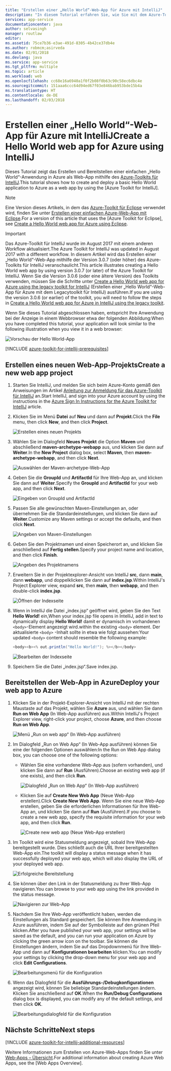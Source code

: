 ```yaml
---
title: "Erstellen einer „Hello World“-Web-App für Azure mit IntelliJ"
description: "In diesem Tutorial erfahren Sie, wie Sie mit dem Azure-Toolkit für IntelliJ eine „Hello World“-Web-App für Azure erstellen."
services: app-service
documentationcenter: java
author: selvasingh
manager: routlaw
editor: 
ms.assetid: 75ce7b36-e3ae-491d-8305-4b42ce37db4e
ms.author: robmcm;asirveda
ms.date: 02/01/2018
ms.devlang: java
ms.service: app-service
ms.tgt_pltfrm: multiple
ms.topic: article
ms.workload: web
ms.openlocfilehash: cc68e16a6940a1f0f2b08f0b63c90c58ec6dbc4e
ms.sourcegitcommit: 151aaa6ccc64d94ed67f03e846bab953bde15b4a
ms.translationtype: HT
ms.contentlocale: de-DE
ms.lasthandoff: 02/03/2018
---
```

# <a name="create-a-hello-world-web-app-for-azure-using-intellij"></a><span data-ttu-id="50cb1-103">Erstellen einer „Hello World“-Web-App für Azure mit IntelliJ</span><span class="sxs-lookup"><span data-stu-id="50cb1-103">Create a Hello World web app for Azure using IntelliJ</span></span>

<span data-ttu-id="50cb1-104">Dieses Tutorial zeigt das Erstellen und Bereitstellen einer einfachen „Hello World“-Anwendung in Azure als Web-App mithilfe des [Azure-Toolkits für IntelliJ].</span><span class="sxs-lookup"><span data-stu-id="50cb1-104">This tutorial shows how to create and deploy a basic Hello World application to Azure as a web app by using the [Azure Toolkit for IntelliJ].</span></span>

> [!NOTE]
>
> <span data-ttu-id="50cb1-105">Eine Version dieses Artikels, in dem das [Azure-Toolkit für Eclipse] verwendet wird, finden Sie unter [Erstellen einer einfachen Azure-Web-App mit Eclipse][eclipse-hello-world].</span><span class="sxs-lookup"><span data-stu-id="50cb1-105">For a version of this article that uses the [Azure Toolkit for Eclipse], see [Create a Hello World web app for Azure using Eclipse][eclipse-hello-world].</span></span>
>

> [!IMPORTANT]
> 
> <span data-ttu-id="50cb1-106">Das Azure-Toolkit für IntelliJ wurde im August 2017 mit einem anderen Workflow aktualisiert.</span><span class="sxs-lookup"><span data-stu-id="50cb1-106">The Azure Toolkit for IntelliJ was updated in August 2017 with a different workflow.</span></span> <span data-ttu-id="50cb1-107">In diesem Artikel wird das Erstellen einer „Hello World“-Web-App mithilfe der Version 3.0.7 (oder höher) des Azure-Toolkits für IntelliJ veranschaulicht.</span><span class="sxs-lookup"><span data-stu-id="50cb1-107">This article illustrates creating a Hello World web app by using version 3.0.7 (or later) of the Azure Toolkit for IntelliJ.</span></span> <span data-ttu-id="50cb1-108">Wenn Sie die Version 3.0.6 (oder eine ältere Version) des Toolkits verwenden, müssen Sie die Schritte unter [Create a Hello World web app for Azure using the legacy toolkit for IntelliJ][Legacy Version] (Erstellen einer „Hello World“-Web-App für Azure mit dem Legacytoolkit für IntelliJ) ausführen.</span><span class="sxs-lookup"><span data-stu-id="50cb1-108">If you are using the version 3.0.6 (or earlier) of the toolkit, you will need to follow the steps in [Create a Hello World web app for Azure in IntelliJ using the legacy toolkit][Legacy Version].</span></span>
> 

<span data-ttu-id="50cb1-109">Wenn Sie dieses Tutorial abgeschlossen haben, entspricht Ihre Anwendung bei der Anzeige in einem Webbrowser etwa der folgenden Abbildung:</span><span class="sxs-lookup"><span data-stu-id="50cb1-109">When you have completed this tutorial, your application will look similar to the following illustration when you view it in a web browser:</span></span>

![Vorschau der Hello World-App][browse-web-app]

[!INCLUDE [azure-toolkit-for-intellij-prerequisites](../includes/azure-toolkit-for-intellij-prerequisites.md)]

## <a name="create-a-new-web-app-project"></a><span data-ttu-id="50cb1-111">Erstellen eines neuen Web-App-Projekts</span><span class="sxs-lookup"><span data-stu-id="50cb1-111">Create a new web app project</span></span>

1. <span data-ttu-id="50cb1-112">Starten Sie IntelliJ, und melden Sie sich beim Azure-Konto gemäß den Anweisungen im Artikel [Anleitung zur Anmeldung für das Azure-Toolkit für IntelliJ][intelliJ-sign-in-instructions] an.</span><span class="sxs-lookup"><span data-stu-id="50cb1-112">Start IntelliJ, and sign into your Azure account by using the instructions in the [Azure Sign In Instructions for the Azure Toolkit for IntelliJ][intelliJ-sign-in-instructions] article.</span></span>

1. <span data-ttu-id="50cb1-113">Klicken Sie im Menü **Datei** auf **Neu** und dann auf **Projekt**.</span><span class="sxs-lookup"><span data-stu-id="50cb1-113">Click the **File** menu, then click **New**, and then click **Project**.</span></span>
   
   ![Erstellen eines neuen Projekts][file-new-project]

1. <span data-ttu-id="50cb1-115">Wählen Sie im Dialogfeld **Neues Projekt** die Option **Maven** und abschließend **maven-archetype-webapp** aus, und klicken Sie dann auf **Weiter**.</span><span class="sxs-lookup"><span data-stu-id="50cb1-115">In the **New Project** dialog box, select **Maven**, then **maven-archetype-webapp**, and then click **Next**.</span></span>
   
   ![Auswählen der Maven-archetype-Web-App][maven-archetype-webapp]
   
1. <span data-ttu-id="50cb1-117">Geben Sie die **GroupId** und **ArtifactId** für Ihre Web-App an, und klicken Sie dann auf **Weiter**.</span><span class="sxs-lookup"><span data-stu-id="50cb1-117">Specify the **GroupId** and **ArtifactId** for your web app, and then click **Next**.</span></span>
   
   ![Eingeben von GroupId und ArtifactId][groupid-and-artifactid]

1. <span data-ttu-id="50cb1-119">Passen Sie alle gewünschten Maven-Einstellungen an, oder übernehmen Sie die Standardeinstellungen, und klicken Sie dann auf **Weiter**.</span><span class="sxs-lookup"><span data-stu-id="50cb1-119">Customize any Maven settings or accept the defaults, and then click **Next**.</span></span>
   
   ![Angeben von Maven-Einstellungen][maven-options]

1. <span data-ttu-id="50cb1-121">Geben Sie den Projektnamen und einen Speicherort an, und klicken Sie anschließend auf **Fertig stellen**.</span><span class="sxs-lookup"><span data-stu-id="50cb1-121">Specify your project name and location, and then click **Finish**.</span></span>
   
   ![Angeben des Projektnamens][project-name]

1. <span data-ttu-id="50cb1-123">Erweitern Sie in der Projektexplorer-Ansicht von IntelliJ **src**, dann **main**, dann **webapp**, und doppelklicken Sie dann auf **index.jsp**.</span><span class="sxs-lookup"><span data-stu-id="50cb1-123">Within IntelliJ's Project Explorer view, expand **src**, then **main**, then **webapp**, and then double-click **index.jsp**.</span></span>
   
   ![Öffnen der Indexseite][open-index-page]

1. <span data-ttu-id="50cb1-125">Wenn in IntelliJ die Datei „index.jsp“ geöffnet wird, geben Sie den Text **Hello World!** ein,</span><span class="sxs-lookup"><span data-stu-id="50cb1-125">When your index.jsp file opens in IntelliJ, add in text to dynamically display **Hello World!**</span></span> <span data-ttu-id="50cb1-126">damit er dynamisch im vorhandenen `<body>`-Element angezeigt wird.</span><span class="sxs-lookup"><span data-stu-id="50cb1-126">within the existing `<body>` element.</span></span> <span data-ttu-id="50cb1-127">Der aktualisierte `<body>` -Inhalt sollte in etwa wie folgt aussehen:</span><span class="sxs-lookup"><span data-stu-id="50cb1-127">Your updated `<body>` content should resemble the following example:</span></span>
   
   ```java
   <body><b><% out.println("Hello World!"); %></b></body>
   ``` 

   ![Bearbeiten der Indexseite][edit-index-page]

1. <span data-ttu-id="50cb1-129">Speichern Sie die Datei „index.jsp“.</span><span class="sxs-lookup"><span data-stu-id="50cb1-129">Save index.jsp.</span></span>

## <a name="deploy-your-web-app-to-azure"></a><span data-ttu-id="50cb1-130">Bereitstellen der Web-App in Azure</span><span class="sxs-lookup"><span data-stu-id="50cb1-130">Deploy your web app to Azure</span></span>

1. <span data-ttu-id="50cb1-131">Klicken Sie in der Projekt-Explorer-Ansicht von IntelliJ mit der rechten Maustaste auf das Projekt, wählen Sie **Azure** aus, und wählen Sie dann **Run on Web App** (In Web-App ausführen) aus.</span><span class="sxs-lookup"><span data-stu-id="50cb1-131">Within IntelliJ's Project Explorer view, right-click your project, choose **Azure**, and then choose **Run on Web App**.</span></span>
   
   ![Menü „Run on web app“ (In Web-App ausführen)][run-on-web-app-menu]

1. <span data-ttu-id="50cb1-133">Im Dialogfeld „Run on Web App“ (In Web-App ausführen) können Sie eine der folgenden Optionen auswählen:</span><span class="sxs-lookup"><span data-stu-id="50cb1-133">In the Run on Web App dialog box, you can choose one of the following options:</span></span>

   * <span data-ttu-id="50cb1-134">Wählen Sie eine vorhandene Web-App aus (sofern vorhanden), und klicken Sie dann auf **Run** (Ausführen).</span><span class="sxs-lookup"><span data-stu-id="50cb1-134">Choose an existing web app (if one exists), and then click **Run**.</span></span>

      ![Dialogfeld „Run on Web App“ (In Web-App ausführen)][run-on-web-app-dialog]

   * <span data-ttu-id="50cb1-136">Klicken Sie auf **Create New Web App** (Neue Web-App erstellen).</span><span class="sxs-lookup"><span data-stu-id="50cb1-136">Click **Create New Web App**.</span></span> <span data-ttu-id="50cb1-137">Wenn Sie eine neue Web-App erstellen, geben Sie die erforderlichen Informationen für Ihre Web-App an, und klicken Sie dann auf **Run** (Ausführen).</span><span class="sxs-lookup"><span data-stu-id="50cb1-137">If you choose to create a new web app, specify the requisite information for your web app, and then click **Run**.</span></span>

      ![Create new web app (Neue Web-App erstellen)][create-new-web-app-dialog]

1. <span data-ttu-id="50cb1-139">Im Toolkit wird eine Statusmeldung angezeigt, sobald Ihre Web-App bereitgestellt wurde. Dies schließt auch die URL Ihrer bereitgestellten Web-App ein.</span><span class="sxs-lookup"><span data-stu-id="50cb1-139">The toolkit will display a status message when it has successfully deployed your web app, which will also display the URL of your deployed web app.</span></span>

   ![Erfolgreiche Bereitstellung][successfully-deployed]

1. <span data-ttu-id="50cb1-141">Sie können über den Link in der Statusmeldung zu Ihrer Web-App navigieren.</span><span class="sxs-lookup"><span data-stu-id="50cb1-141">You can browse to your web app using the link provided in the status message.</span></span>

   ![Navigieren zur Web-App][browse-web-app]

1. <span data-ttu-id="50cb1-143">Nachdem Sie Ihre Web-App veröffentlicht haben, werden die Einstellungen als Standard gespeichert. Sie können Ihre Anwendung in Azure ausführen, indem Sie auf der Symbolleiste auf den grünen Pfeil klicken.</span><span class="sxs-lookup"><span data-stu-id="50cb1-143">After you have published your web app, your settings will be saved as the default, and you can run your application on Azure by clicking the green arrow icon on the toolbar.</span></span> <span data-ttu-id="50cb1-144">Sie können die Einstellungen ändern, indem Sie auf das Dropdownmenü für Ihre Web-App und dann auf **Konfigurationen bearbeiten** klicken.</span><span class="sxs-lookup"><span data-stu-id="50cb1-144">You can modify your settings by clicking the drop-down menu for your web app and click **Edit Configurations**.</span></span>

   ![Bearbeitungsmenü für die Konfiguration][edit-configuration-menu]

1. <span data-ttu-id="50cb1-146">Wenn das Dialogfeld für die **Ausführungs-/Debugkonfigurationen** angezeigt wird, können Sie beliebige Standardeinstellungen ändern. Klicken Sie anschließend auf **OK**.</span><span class="sxs-lookup"><span data-stu-id="50cb1-146">When the **Run/Debug Configurations** dialog box is displayed, you can modify any of the default settings, and then click **OK**.</span></span>

   ![Bearbeitungsdialogfeld für die Konfiguration][edit-configuration-dialog]

## <a name="next-steps"></a><span data-ttu-id="50cb1-148">Nächste Schritte</span><span class="sxs-lookup"><span data-stu-id="50cb1-148">Next steps</span></span>

[!INCLUDE [azure-toolkit-for-intellij-additional-resources](../includes/azure-toolkit-for-intellij-additional-resources.md)]

<span data-ttu-id="50cb1-149">Weitere Informationen zum Erstellen von Azure-Web-Apps finden Sie unter [Web-Apps – Übersicht].</span><span class="sxs-lookup"><span data-stu-id="50cb1-149">For additional information about creating Azure Web Apps, see the [Web Apps Overview].</span></span>

<!-- URL List -->

[Azure-Toolkits für IntelliJ]: azure-toolkit-for-intellij.md
[Azure-Toolkit für Eclipse]: ../eclipse/azure-toolkit-for-eclipse.md
[eclipse-hello-world]: ../eclipse/azure-toolkit-for-eclipse-create-hello-world-web-app.md
[Web-Apps – Übersicht]: /azure/app-service/app-service-web-overview
[Apache Tomcat]: http://tomcat.apache.org/
[Jetty]: http://www.eclipse.org/jetty/
[Legacy Version]: azure-toolkit-for-intellij-create-hello-world-web-app-legacy-version.md
[intelliJ-sign-in-instructions]: azure-toolkit-for-intellij-sign-in-instructions.md

<!-- IMG List -->

[file-new-project]: ./media/azure-toolkit-for-intellij-create-hello-world-web-app/file-new-project.png
[maven-archetype-webapp]: ./media/azure-toolkit-for-intellij-create-hello-world-web-app/maven-archetype-webapp.png
[groupid-and-artifactid]: ./media/azure-toolkit-for-intellij-create-hello-world-web-app/groupid-and-artifactid.png
[maven-options]: ./media/azure-toolkit-for-intellij-create-hello-world-web-app/maven-options.png
[project-name]: ./media/azure-toolkit-for-intellij-create-hello-world-web-app/project-name.png
[open-index-page]: ./media/azure-toolkit-for-intellij-create-hello-world-web-app/open-index-page.png
[edit-index-page]: ./media/azure-toolkit-for-intellij-create-hello-world-web-app/edit-index-page.png
[run-on-web-app-menu]: ./media/azure-toolkit-for-intellij-create-hello-world-web-app/run-on-web-app-menu.png
[run-on-web-app-dialog]: ./media/azure-toolkit-for-intellij-create-hello-world-web-app/run-on-web-app-dialog.png
[create-new-web-app-dialog]: ./media/azure-toolkit-for-intellij-create-hello-world-web-app/create-new-web-app-dialog.png
[successfully-deployed]: ./media/azure-toolkit-for-intellij-create-hello-world-web-app/successfully-deployed.png
[browse-web-app]: ./media/azure-toolkit-for-intellij-create-hello-world-web-app/browse-web-app.png
[edit-configuration-menu]: ./media/azure-toolkit-for-intellij-create-hello-world-web-app/edit-configuration-menu.png
[edit-configuration-dialog]: ./media/azure-toolkit-for-intellij-create-hello-world-web-app/edit-configuration-dialog.png
